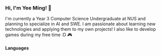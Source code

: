 ### Hi, I'm Yee Ming! 👋 

I'm currently a Year 3 Computer Science Undergraduate at NUS and planning to specialize in AI and SWE.
I am passionate about learning new technologies and applying them to my own projects! 
I also like to develop games during my free time :D 🎮

#### Languages


<!--
**CheongYeeMing/cheongyeeming** is a ✨ _special_ ✨ repository because its `README.md` (this file) appears on your GitHub profile.

Here are some ideas to get you started:

- 🔭 I’m currently working on ...
- 🌱 I’m currently learning ...
- 👯 I’m looking to collaborate on ...
- 🤔 I’m looking for help with ...
- 💬 Ask me about ...
- 📫 How to reach me: ...
- 😄 Pronouns: ...
- ⚡ Fun fact: ...
-->
